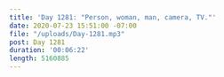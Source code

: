 ```yaml
---
title: 'Day 1281: "Person, woman, man, camera, TV."'
date: 2020-07-23 15:51:00 -07:00
file: "/uploads/Day-1281.mp3"
post: Day 1281
duration: '00:06:22'
length: 5160885
---
```


